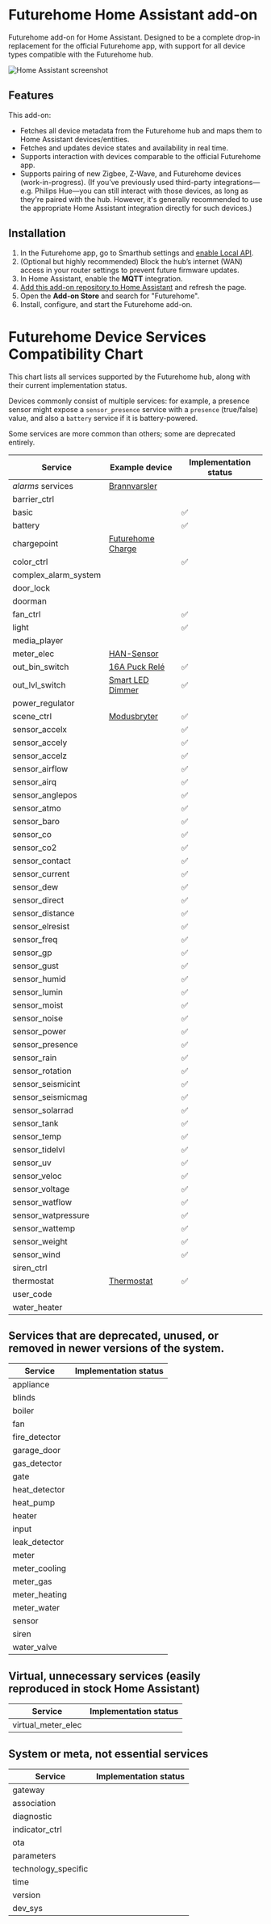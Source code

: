 # Futurehome Home Assistant add-on

Futurehome add-on for Home Assistant. Designed to be a complete drop-in replacement for the official Futurehome app, with support for all device types compatible with the Futurehome hub.

![Home Assistant screenshot](https://raw.githubusercontent.com/adrianjagielak/home-assistant-futurehome/refs/heads/master/assets/home_assistant_screenshot_dark_mode.jpg)

## Features

This add-on:

* Fetches all device metadata from the Futurehome hub and maps them to Home Assistant devices/entities.
* Fetches and updates device states and availability in real time.
* Supports interaction with devices comparable to the official Futurehome app.
* Supports pairing of new Zigbee, Z-Wave, and Futurehome devices (work-in-progress).
  (If you’ve previously used third-party integrations—e.g. Philips Hue—you can still interact with those devices, as long as they're paired with the hub. However, it's generally recommended to use the appropriate Home Assistant integration directly for such devices.)

<!--
todo: pairing
-->

## Installation

1. In the Futurehome app, go to Smarthub settings and [enable Local API](https://support.futurehome.no/hc/no/articles/360033256491-Local-API-access-over-MQTT-Beta).
2. (Optional but highly recommended) Block the hub’s internet (WAN) access in your router settings to prevent future firmware updates.
3. In Home Assistant, enable the **MQTT** integration.
4. [Add this add-on repository to Home Assistant](https://my.home-assistant.io/redirect/supervisor_add_addon_repository/?repository_url=https%3A%2F%2Fgithub.com%2Fadrianjagielak%2Fhome-assistant-futurehome) and refresh the page.
5. Open the **Add-on Store** and search for "Futurehome".
6. Install, configure, and start the Futurehome add-on.

# Futurehome Device Services Compatibility Chart

This chart lists all services supported by the Futurehome hub, along with their current implementation status.

Devices commonly consist of multiple services: for example, a presence sensor might expose a `sensor_presence` service with a `presence` (true/false) value, and also a `battery` service if it is battery-powered.

Some services are more common than others; some are deprecated entirely.

<!--
todo: links to the .ts service implementations below
-->

<!--
| alarm_appliance | | |
| alarm_burglar | | |
| alarm_emergency | | |
| alarm_fire | | |
| alarm_gas | | |
| alarm_health | | |
| alarm_heat | | |
| alarm_lock | | |
| alarm_power | | |
| alarm_siren | | |
| alarm_system | | |
| alarm_time | | |
| alarm_water | | |
| alarm_water_valve | | |
| alarm_weather | | |
 -->

| Service | Example device | Implementation status |
| --- | --- | --- |
| _alarms_ services | [Brannvarsler](https://www.futurehome.io/en_no/shop/brannvarsler-230v) | |
| barrier_ctrl | | |
| basic | | ✅ |
| battery | | ✅ |
| chargepoint | [Futurehome Charge](https://www.futurehome.io/en_no/shop/charge) | |
| color_ctrl | | ✅ |
| complex_alarm_system | | |
| door_lock | |  |
| doorman | | |
| fan_ctrl | | ✅ |
| light | | ✅ |
| media_player | | |
| meter_elec | [HAN-Sensor](https://www.futurehome.io/en/shop/han-sensor) | |
| out_bin_switch | [16A Puck Relé](https://www.futurehome.io/en_no/shop/puck-relay-16a) | ✅ |
| out_lvl_switch | [Smart LED Dimmer](https://www.futurehome.io/en_no/shop/smart-led-dimmer-polar-white) | ✅ |
| power_regulator | | |
| scene_ctrl | [Modusbryter](https://www.futurehome.io/en_no/shop/modeswitch-white) | ✅ |
| sensor_accelx | | ✅ |
| sensor_accely | | ✅ |
| sensor_accelz | | ✅ |
| sensor_airflow | | ✅ |
| sensor_airq | | ✅ |
| sensor_anglepos | | ✅ |
| sensor_atmo | | ✅ |
| sensor_baro | | ✅ |
| sensor_co | | ✅ |
| sensor_co2 | | ✅ |
| sensor_contact | | ✅ |
| sensor_current | | ✅ |
| sensor_dew | | ✅ |
| sensor_direct | | ✅ |
| sensor_distance | | ✅ |
| sensor_elresist | | ✅ |
| sensor_freq | | ✅ |
| sensor_gp | | ✅ |
| sensor_gust | | ✅ |
| sensor_humid | | ✅ |
| sensor_lumin | | ✅ |
| sensor_moist | | ✅ |
| sensor_noise | | ✅ |
| sensor_power | | ✅ |
| sensor_presence | | ✅ |
| sensor_rain | | ✅ |
| sensor_rotation | | ✅ |
| sensor_seismicint | | ✅ |
| sensor_seismicmag | | ✅ |
| sensor_solarrad | | ✅ |
| sensor_tank | | ✅ |
| sensor_temp | | ✅ |
| sensor_tidelvl | | ✅ |
| sensor_uv | | ✅ |
| sensor_veloc | | ✅ |
| sensor_voltage | | ✅ |
| sensor_watflow | | ✅ |
| sensor_watpressure | | ✅ |
| sensor_wattemp | | ✅ |
| sensor_weight | | ✅ |
| sensor_wind | | ✅ |
| siren_ctrl | | |
| thermostat | [Thermostat](https://www.futurehome.io/en_no/shop/thermostat-w) | ✅ |
| user_code | | |
| water_heater | | |

## Services that are deprecated, unused, or removed in newer versions of the system.

| Service | Implementation status |
| --- | --- |
| appliance | |
| blinds | |
| boiler | |
| fan | |
| fire_detector | |
| garage_door | |
| gas_detector | |
| gate | |
| heat_detector | |
| heat_pump | |
| heater | |
| input | |
| leak_detector | |
| meter | |
| meter_cooling | |
| meter_gas | |
| meter_heating | |
| meter_water | |
| sensor | |
| siren | |
| water_valve | |

## Virtual, unnecessary services (easily reproduced in stock Home Assistant)

| Service | Implementation status |
| --- | --- |
| virtual_meter_elec | |

## System or meta, not essential services

| Service | Implementation status |
| --- | --- |
| gateway | |
| association | |
| diagnostic | |
| indicator_ctrl | |
| ota | |
| parameters | |
| technology_specific | |
| time | |
| version | |
| dev_sys | |
